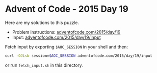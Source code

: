 # Advent of Code - 2015 Day 19
Here are my solutions to this puzzle.

* Problem instructions: [adventofcode.com/2015/day/19](https://adventofcode.com/2015/day/19)
* Input: [adventofcode.com/2015/day/19/input](https://adventofcode.com/2015/day/19/input)

Fetch input by exporting `$AOC_SESSION` in your shell and then:
```bash
curl -OJLsb session=$AOC_SESSION adventofcode.com/2015/day/19/input
```

or run `fetch_input.sh` in this directory.
